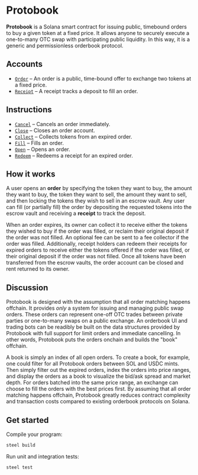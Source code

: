 # Protobook

**Protobook** is a Solana smart contract for issuing public, timebound orders to buy a given token at a fixed price. It allows anyone to securely execute a one-to-many OTC swap with participating public liquidity. In this way, it is a generic and permissionless orderbook protocol.

## Accounts
- [`Order`](api/src/state/order.rs) – An order is a public, time-bound offer to exchange two tokens at a fixed price.
- [`Receipt`](api/src/state/receipt.rs) – A receipt tracks a deposit to fill an order.

## Instructions
- [`Cancel`](program/src/cancel.rs) – Cancels an order immediately.
- [`Close`](program/src/close.rs) – Closes an order account.
- [`Collect`](program/src/collect.rs) – Collects tokens from an expired order.
- [`Fill`](program/src/fill.rs) – Fills an order.
- [`Open`](program/src/open.rs) – Opens an order.
- [`Redeem`](program/src/redeem.rs) – Redeems a receipt for an expired order.

## How it works

A user opens an **order** by specifying the token they want to buy, the amount they want to buy, the token they want to sell, the amount they want to sell, and then locking the tokens they wish to sell in an escrow vault. Any user can fill (or partially fill) the order by depositing the requested tokens into the escrow vault and receiving a **receipt** to track the deposit. 

When an order expires, its owner can collect it to receive either the tokens they wished to buy if the order was filled, or reclaim their original deposit if the order was not filled. An optional fee can be sent to a fee collector if the order was filled. Additionally, receipt holders can redeem their receipts for expired orders to receive either the tokens offered if the order was filled, or their original deposit if the order was not filled. Once all tokens have been transferred from the escrow vaults, the order account can be closed and rent returned to its owner.

## Discussion

Protobook is designed with the assumption that all order matching happens offchain. It provides _only_ a system for issuing and managing public swap orders. These orders can represent one-off OTC trades between private parties or one-to-many swaps on a public exchange. An orderbook UI and trading bots can be readibly be built on the data structures provided by Protobook with full support for limit orders and immediate cancelling. In other words, Protobook puts the orders onchain and builds the "book" offchain. 

A book is simply an index of all open orders. To create a book, for example, one could filter for all Protobook orders between SOL and USDC mints. Then simply filter out the expired orders, index the orders into price ranges, and display the orders as a book to visualize the bid/ask spread and market depth. For orders batched into the same price range, an exchange can choose to fill the orders with the best prices first. By assuming that all order matching happens offchain, Protobook greatly reduces contract complexity and transaction costs compared to existing orderbook protocols on Solana. 

## Get started

Compile your program:
```sh
steel build
```

Run unit and integration tests:
```sh
steel test
```
